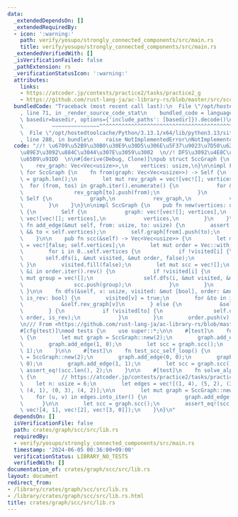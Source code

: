 ```yaml
---
data:
  _extendedDependsOn: []
  _extendedRequiredBy:
  - icon: ':warning:'
    path: verify/yosupo/strongly_connected_components/src/main.rs
    title: verify/yosupo/strongly_connected_components/src/main.rs
  _extendedVerifiedWith: []
  _isVerificationFailed: false
  _pathExtension: rs
  _verificationStatusIcon: ':warning:'
  attributes:
    links:
    - https://atcoder.jp/contests/practice2/tasks/practice2_g
    - https://github.com/rust-lang-ja/ac-library-rs/blob/master/src/scc.rs
  bundledCode: "Traceback (most recent call last):\n  File \"/opt/hostedtoolcache/Python/3.13.1/x64/lib/python3.13/site-packages/onlinejudge_verify/documentation/build.py\"\
    , line 71, in _render_source_code_stat\n    bundled_code = language.bundle(stat.path,\
    \ basedir=basedir, options={'include_paths': [basedir]}).decode()\n          \
    \         ~~~~~~~~~~~~~~~^^^^^^^^^^^^^^^^^^^^^^^^^^^^^^^^^^^^^^^^^^^^^^^^^^^^^^^^^^^^^^^^^^\n\
    \  File \"/opt/hostedtoolcache/Python/3.13.1/x64/lib/python3.13/site-packages/onlinejudge_verify/languages/rust.py\"\
    , line 288, in bundle\n    raise NotImplementedError\nNotImplementedError\n"
  code: "//! \u6709\u52B9\u30B0\u30E9\u30D5\u306E\u5F37\u9023\u7D50\u6210\u5206\u5206\
    \u89E3\u3092\u884C\u3044\u307E\u3059\u3002  \n//! DFS\u3092\u4E8C\u56DE\u884C\u3046\
    \u65B9\u91DD  \n\n#[derive(Debug, Clone)]\npub struct SccGraph {\n    graph: Vec<Vec<usize>>,\n\
    \    rev_graph: Vec<Vec<usize>>,\n    vertices: usize,\n}\n\nimpl From<Vec<Vec<usize>>>\
    \ for SccGraph {\n    fn from(graph: Vec<Vec<usize>>) -> Self {\n        let vertices\
    \ = graph.len();\n        let mut rev_graph = vec![vec![]; vertices];\n      \
    \  for (from, tos) in graph.iter().enumerate() {\n            for &to in tos {\n\
    \                rev_graph[to].push(from);\n            }\n        }\n       \
    \ Self {\n            graph,\n            rev_graph,\n            vertices,\n\
    \        }\n    }\n}\n\nimpl SccGraph {\n    pub fn new(vertices: usize) -> Self\
    \ {\n        Self {\n            graph: vec![vec![]; vertices],\n            rev_graph:\
    \ vec![vec![]; vertices],\n            vertices,\n        }\n    }\n\n    pub\
    \ fn add_edge(&mut self, from: usize, to: usize) {\n        assert!(from < self.vertices\
    \ && to < self.vertices);\n        self.graph[from].push(to);\n        self.rev_graph[to].push(from);\n\
    \    }\n\n    pub fn scc(&self) -> Vec<Vec<usize>> {\n        let mut visited\
    \ = vec![false; self.vertices];\n        let mut order = Vec::with_capacity(self.vertices);\n\
    \        for i in 0..self.vertices {\n            if !visited[i] {\n         \
    \       self.dfs(i, &mut visited, &mut order, false);\n            }\n       \
    \ }\n        visited.fill(false);\n        let mut scc = vec![];\n        for\
    \ &i in order.iter().rev() {\n            if !visited[i] {\n                let\
    \ mut group = vec![];\n                self.dfs(i, &mut visited, &mut group, true);\n\
    \                scc.push(group);\n            }\n        }\n        scc\n   \
    \ }\n\n    fn dfs(&self, v: usize, visited: &mut [bool], order: &mut Vec<usize>,\
    \ is_rev: bool) {\n        visited[v] = true;\n        for &to in if is_rev {\n\
    \            &self.rev_graph[v]\n        } else {\n            &self.graph[v]\n\
    \        } {\n            if !visited[to] {\n                self.dfs(to, visited,\
    \ order, is_rev);\n            }\n        }\n        order.push(v);\n    }\n}\n\
    \n/// From <https://github.com/rust-lang-ja/ac-library-rs/blob/master/src/scc.rs>\n\
    #[cfg(test)]\nmod tests {\n    use super::*;\n\n    #[test]\n    fn test_scc_simple()\
    \ {\n        let mut graph = SccGraph::new(2);\n        graph.add_edge(0, 1);\n\
    \        graph.add_edge(1, 0);\n        let scc = graph.scc();\n        assert_eq!(scc.len(),\
    \ 1);\n    }\n\n    #[test]\n    fn test_scc_self_loop() {\n        let mut graph\
    \ = SccGraph::new(2);\n        graph.add_edge(0, 0);\n        graph.add_edge(0,\
    \ 0);\n        graph.add_edge(1, 1);\n        let scc = graph.scc();\n       \
    \ assert_eq!(scc.len(), 2);\n    }\n\n    #[test]\n    fn solve_alpc_g_sample1()\
    \ {\n        // https://atcoder.jp/contests/practice2/tasks/practice2_g\n    \
    \    let n: usize = 6;\n        let edges = vec![(1, 4), (5, 2), (3, 0), (5, 5),\
    \ (4, 1), (0, 3), (4, 2)];\n\n        let mut graph = SccGraph::new(n);\n    \
    \    for (u, v) in edges.into_iter() {\n            graph.add_edge(u, v);\n  \
    \      }\n\n        let scc = graph.scc();\n        assert_eq!(scc, vec![vec![5],\
    \ vec![4, 1], vec![2], vec![3, 0]]);\n    }\n}\n"
  dependsOn: []
  isVerificationFile: false
  path: crates/graph/scc/src/lib.rs
  requiredBy:
  - verify/yosupo/strongly_connected_components/src/main.rs
  timestamp: '2024-06-05 00:36:00+09:00'
  verificationStatus: LIBRARY_NO_TESTS
  verifiedWith: []
documentation_of: crates/graph/scc/src/lib.rs
layout: document
redirect_from:
- /library/crates/graph/scc/src/lib.rs
- /library/crates/graph/scc/src/lib.rs.html
title: crates/graph/scc/src/lib.rs
---
```

